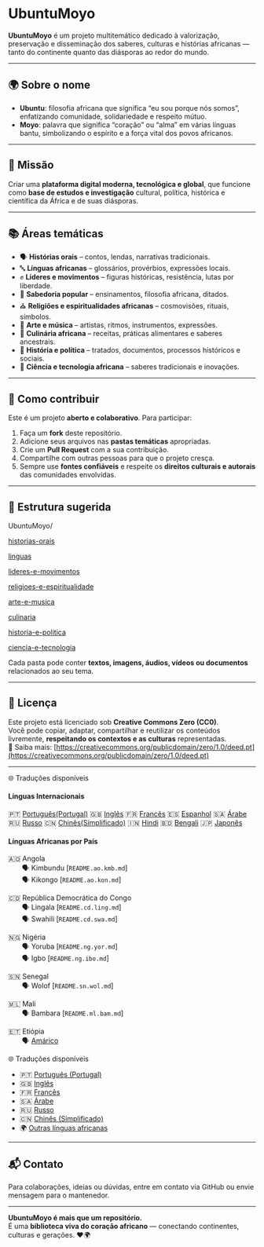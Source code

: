 #  UbuntuMoyo

**UbuntuMoyo** é um projeto multitemático dedicado à valorização, preservação e disseminação dos saberes, culturas e histórias africanas — tanto do continente quanto das diásporas ao redor do mundo.

---

## 🌍 Sobre o nome

- **Ubuntu**: filosofia africana que significa “eu sou porque nós somos”, enfatizando comunidade, solidariedade e respeito mútuo.
- **Moyo**: palavra que significa “coração” ou “alma” em várias línguas bantu, simbolizando o espírito e a força vital dos povos africanos.

---

## 🎯 Missão

Criar uma **plataforma digital moderna, tecnológica e global**, que funcione como **base de estudos e investigação** cultural, política, histórica e científica da África e de suas diásporas.

---

## 📚 Áreas temáticas

- 🗣️ **Histórias orais** – contos, lendas, narrativas tradicionais.
- 🔤 **Línguas africanas** – glossários, provérbios, expressões locais.
- ✊ **Líderes e movimentos** – figuras históricas, resistência, lutas por liberdade.
- 🧠 **Sabedoria popular** – ensinamentos, filosofia africana, ditados.
- ⛪ **Religiões e espiritualidades africanas** – cosmovisões, rituais, símbolos.
- 🎨 **Arte e música** – artistas, ritmos, instrumentos, expressões.
- 🍲 **Culinária africana** – receitas, práticas alimentares e saberes ancestrais.
- 📰 **História e política** – tratados, documentos, processos históricos e sociais.
- 🧪 **Ciência e tecnologia africana** – saberes tradicionais e inovações.

---

## 🤝 Como contribuir

Este é um projeto **aberto e colaborativo**. Para participar:

1. Faça um **fork** deste repositório.
2. Adicione seus arquivos nas **pastas temáticas** apropriadas.
3. Crie um **Pull Request** com a sua contribuição.
4. Compartilhe com outras pessoas para que o projeto cresça.
5. Sempre use **fontes confiáveis** e respeite os **direitos culturais e autorais** das comunidades envolvidas.

---

## 📁 Estrutura sugerida

UbuntuMoyo/

[historias-orais](./README.md)

[linguas](./README.md)

[lideres-e-movimentos](./README.md)

[religioes-e-espiritualidade](./README.md)

[arte-e-musica](./README.md)

[culinaria](./README.md)

[historia-e-politica](./README.md)

[ciencia-e-tecnologia](./README.md)

Cada pasta pode conter **textos, imagens, áudios, vídeos ou documentos** relacionados ao seu tema.

---

## 📝 Licença

Este projeto está licenciado sob **Creative Commons Zero (CC0)**.  
Você pode copiar, adaptar, compartilhar e reutilizar os conteúdos livremente, **respeitando os contextos e as culturas** representadas.  
🔗 Saiba mais: [https://creativecommons.org/publicdomain/zero/1.0/deed.pt](https://creativecommons.org/publicdomain/zero/1.0/deed.pt)

---

🌐 Traduções disponíveis

#### Línguas Internacionais

🇵🇹 [Português(Portugal)](README.pt.md)
🇬🇧 [Inglês](README.in.md)
🇫🇷 [Francês](README.fr.md)
🇪🇸 [Espanhol](README.sp.md)
🇸🇦 [Árabe](README.ar.md)
🇷🇺 [Russo](README.ru.md)
🇨🇳 [Chinês(Simplificado)](README.zh.md) 
🇮🇳 [Hindi](README.in.md)
🇧🇩 [Bengali](README.bgl.md)
🇯🇵 [Japonês](README.jp.md) 

#### Línguas Africanas por País

🇦🇴 Angola  
  🗣️ Kimbundu [`README.ao.kmb.md`]  
  🗣️ Kikongo [`README.ao.kon.md`]  

🇨🇩 República Democrática do Congo  
  🗣️ Lingala [`README.cd.ling.md`]  
  🗣️ Swahili [`README.cd.swa.md`]  

🇳🇬 Nigéria  
  🗣️ Yoruba [`README.ng.yor.md`]  
  🗣️ Igbo [`README.ng.ibo.md`]  

🇸🇳 Senegal  
  🗣️ Wolof [`README.sn.wol.md`]  

🇲🇱 Mali  
  🗣️ Bambara [`README.ml.bam.md`]  

🇪🇹 Etiópia  
  🗣️ [Amárico](README.et.amh.md)


🌐 Traduções disponíveis  

- 🇵🇹 [Português (Portugal)](README.pt.md)  
- 🇬🇧 [Inglês](README.en.md)  
- 🇫🇷 [Francês](README.fr.md)  
- 🇸🇦 [Árabe](README.ar.md)  
- 🇷🇺 [Russo](README.ru.md)  
- 🇨🇳 [Chinês (Simplificado)](README.zh.md)
- 🌍 [Outras línguas africanas](README.af.md)
 
---

## 📬 Contato

Para colaborações, ideias ou dúvidas, entre em contato via GitHub ou envie mensagem para o mantenedor.

---

**UbuntuMoyo é mais que um repositório.**  
É uma **biblioteca viva do coração africano** — conectando continentes, culturas e gerações. ❤️🌍
